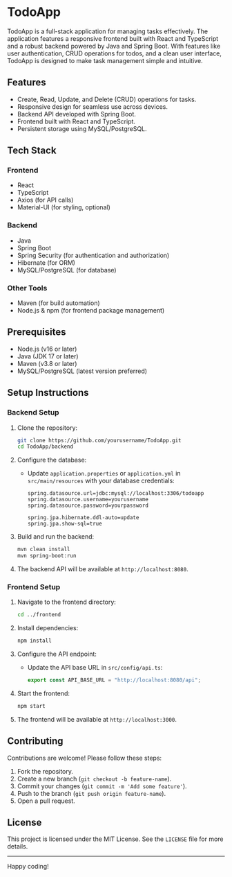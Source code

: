# TodoApp

TodoApp is a full-stack application for managing tasks effectively. The application features a responsive frontend built with React and TypeScript and a robust backend powered by Java and Spring Boot. With features like user authentication, CRUD operations for todos, and a clean user interface, TodoApp is designed to make task management simple and intuitive.

## Features

- Create, Read, Update, and Delete (CRUD) operations for tasks.
- Responsive design for seamless use across devices.
- Backend API developed with Spring Boot.
- Frontend built with React and TypeScript.
- Persistent storage using MySQL/PostgreSQL.

## Tech Stack

### Frontend
- React
- TypeScript
- Axios (for API calls)
- Material-UI (for styling, optional)

### Backend
- Java
- Spring Boot
- Spring Security (for authentication and authorization)
- Hibernate (for ORM)
- MySQL/PostgreSQL (for database)

### Other Tools
- Maven (for build automation)
- Node.js & npm (for frontend package management)

## Prerequisites

- Node.js (v16 or later)
- Java (JDK 17 or later)
- Maven (v3.8 or later)
- MySQL/PostgreSQL (latest version preferred)

## Setup Instructions

### Backend Setup

1. Clone the repository:
   ```bash
   git clone https://github.com/yourusername/TodoApp.git
   cd TodoApp/backend
   ```

2. Configure the database:
   - Update `application.properties` or `application.yml` in `src/main/resources` with your database credentials:
     ```properties
     spring.datasource.url=jdbc:mysql://localhost:3306/todoapp
     spring.datasource.username=yourusername
     spring.datasource.password=yourpassword

     spring.jpa.hibernate.ddl-auto=update
     spring.jpa.show-sql=true
     ```

3. Build and run the backend:
   ```bash
   mvn clean install
   mvn spring-boot:run
   ```

4. The backend API will be available at `http://localhost:8080`.

### Frontend Setup

1. Navigate to the frontend directory:
   ```bash
   cd ../frontend
   ```

2. Install dependencies:
   ```bash
   npm install
   ```

3. Configure the API endpoint:
   - Update the API base URL in `src/config/api.ts`:
     ```typescript
     export const API_BASE_URL = "http://localhost:8080/api";
     ```

4. Start the frontend:
   ```bash
   npm start
   ```

5. The frontend will be available at `http://localhost:3000`.

## Contributing

Contributions are welcome! Please follow these steps:

1. Fork the repository.
2. Create a new branch (`git checkout -b feature-name`).
3. Commit your changes (`git commit -m 'Add some feature'`).
4. Push to the branch (`git push origin feature-name`).
5. Open a pull request.

## License

This project is licensed under the MIT License. See the `LICENSE` file for more details.

---

Happy coding!

